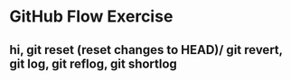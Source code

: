 # GitHub Flow Exercise

## hi, git reset (reset changes to HEAD)/ git revert, git log, git reflog, git shortlog

